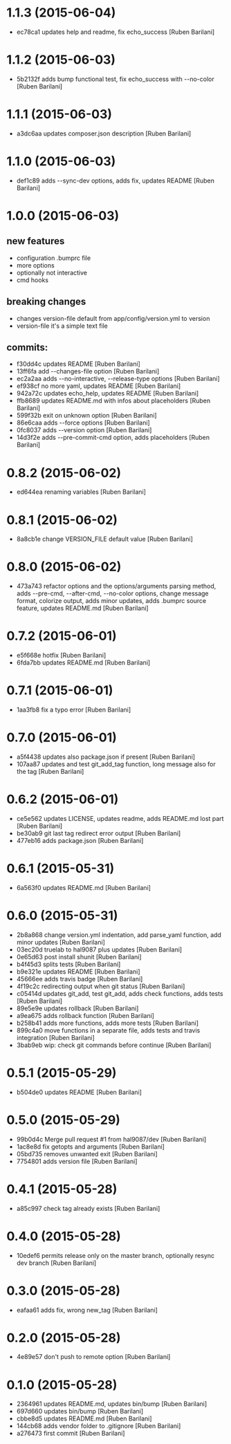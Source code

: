 # 1.1.3 (2015-06-04)

- ec78ca1 updates help and readme, fix echo_success [Ruben Barilani]


# 1.1.2 (2015-06-03)

- 5b2132f adds bump functional test, fix echo_success with --no-color [Ruben Barilani]


# 1.1.1 (2015-06-03)

- a3dc6aa updates composer.json description [Ruben Barilani]


# 1.1.0 (2015-06-03)

- def1c89 adds --sync-dev options, adds fix, updates README [Ruben Barilani]


# 1.0.0 (2015-06-03)

## new features

- configuration .bumprc file
- more options 
- optionally not interactive
- cmd hooks


## breaking changes

- changes version-file default from app/config/version.yml to version
- version-file it's a simple text file

## commits:

- f30dd4c updates README [Ruben Barilani]
- 13ff6fa add --changes-file option [Ruben Barilani]
- ec2a2aa adds --no-interactive, --release-type options [Ruben Barilani]
- ef938cf no more yaml, updates README [Ruben Barilani]
- 942a72c updates echo_help, updates README [Ruben Barilani]
- ffb8689 updates README.md with infos about placeholders [Ruben Barilani]
- 599f32b exit on unknown option [Ruben Barilani]
- 86e6caa adds --force options [Ruben Barilani]
- 0fc8037 adds --version option [Ruben Barilani]
- 14d3f2e adds --pre-commit-cmd option, adds placeholders [Ruben Barilani]


# 0.8.2 (2015-06-02)

- ed644ea renaming variables [Ruben Barilani]


# 0.8.1 (2015-06-02)

- 8a8cb1e change VERSION_FILE default value [Ruben Barilani]


# 0.8.0 (2015-06-02)

- 473a743 refactor options and the options/arguments parsing method, adds --pre-cmd, --after-cmd, --no-color options, change message format, colorize output,  adds minor updates, adds .bumprc source feature, updates README.md [Ruben Barilani]


# 0.7.2 (2015-06-01)

- e5f668e hotfix [Ruben Barilani]
- 6fda7bb updates README.md [Ruben Barilani]


# 0.7.1 (2015-06-01)

- 1aa3fb8 fix a typo error [Ruben Barilani]


# 0.7.0 (2015-06-01)

- a5f4438 updates also package.json if present [Ruben Barilani]
- 107aa87 updates and test git_add_tag function, long message also for the tag [Ruben Barilani]


# 0.6.2 (2015-06-01)

- ce5e562 updates LICENSE, updates readme, adds README.md lost part [Ruben Barilani]
- be30ab9 git last tag redirect error output [Ruben Barilani]
- 477eb16 adds package.json [Ruben Barilani]


# 0.6.1 (2015-05-31)

- 6a563f0 updates README.md [Ruben Barilani]


# 0.6.0 (2015-05-31)

- 2b8a868 change version.yml indentation, add parse_yaml function, add minor updates [Ruben Barilani]
- 03ec20d truelab to hal9087 plus updates [Ruben Barilani]
- 0e65d63 post install shunit [Ruben Barilani]
- b4f45d3 splits tests [Ruben Barilani]
- b9e321e updates README [Ruben Barilani]
- 45666ee adds travis badge [Ruben Barilani]
- 4f19c2c redirecting output when git status [Ruben Barilani]
- c05414d updates git_add, test git_add, adds check functions, adds tests [Ruben Barilani]
- 89e5e9e updates rollback [Ruben Barilani]
- a9ea675 adds rollback function [Ruben Barilani]
- b258b41 adds more functions, adds more tests [Ruben Barilani]
- 899c4a0 move functions in a separate file, adds tests and travis integration [Ruben Barilani]
- 3bab9eb wip: check git commands before continue [Ruben Barilani]


# 0.5.1 (2015-05-29)

- b504de0 updates README [Ruben Barilani]


# 0.5.0 (2015-05-29)

- 99b0d4c Merge pull request #1 from hal9087/dev [Ruben Barilani]
- 1ac8e8d fix getopts and arguments [Ruben Barilani]
- 05bd735 removes unwanted exit [Ruben Barilani]
- 7754801 adds version file [Ruben Barilani]


# 0.4.1 (2015-05-28)

- a85c997 check tag already exists [Ruben Barilani]


# 0.4.0 (2015-05-28)

- 10edef6 permits release only on the master branch, optionally resync dev branch [Ruben Barilani]


# 0.3.0 (2015-05-28)

- eafaa61 adds fix, wrong new_tag [Ruben Barilani]


# 0.2.0 (2015-05-28)

- 4e89e57 don't push to remote option [Ruben Barilani]


# 0.1.0 (2015-05-28)

- 2364961 updates README.md, updates bin/bump [Ruben Barilani]
- 697d660 updates bin/bump [Ruben Barilani]
- cbbe8d5 updates README.md [Ruben Barilani]
- 144cb68 adds vendor folder to .gitignore [Ruben Barilani]
- a276473 first commit [Ruben Barilani]
